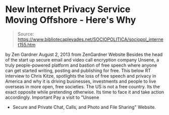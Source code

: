 # New Internet Privacy Service Moving Offshore - Here's Why

> Source: https://www.bibliotecapleyades.net/SOCIOPOLITICA/sociopol_internet155.htm

by Zen Gardner
August 2, 2013
from
ZenGardner Website
Besides the head of the start up secure email and video call encryption
company Unsene, a truly
people-powered platform and bastion of free speech where anyone can get
started writing, posting and publishing for free.
This below RT interview to Chris Kitze, spotlights the loss of
free speech and privacy in America and why it is driving businesses,
investments and people to live overseas in more open, free societies.
The US
is not a free country. Its the exact opposite
while pretending
otherwise.
Its time to face it and take action
accordingly.
Important
Pay a visit to "Unsene
- Secure and Private Chat, Calls, and Photo and File Sharing"
Website.
